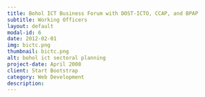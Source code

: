 ```yaml
---
title: Bohol ICT Business Forum with DOST-ICTO, CCAP, and BPAP
subtitle: Working Officers
layout: default
modal-id: 6
date: 2012-02-01
img: bictc.png
thumbnail: bictc.png
alt: bohol ict sectoral planning
project-date: April 2008
client: Start Bootstrap
category: Web Development
description:
---
```

